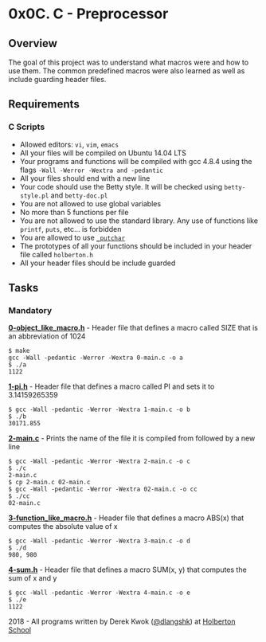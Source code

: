 # 0x0C. C - Preprocessor

## Overview
The goal of this project was to understand what macros were and how to use them. The common predefined macros were also learned as well as include guarding header files.

## Requirements
### C Scripts
* Allowed editors: `vi`, `vim`, `emacs`
* All your files will be compiled on Ubuntu 14.04 LTS
* Your programs and functions will be compiled with gcc 4.8.4 using the flags `-Wall -Werror -Wextra and -pedantic`
* All your files should end with a new line
* Your code should use the Betty style. It will be checked using `betty-style.pl` and `betty-doc.pl`
* You are not allowed to use global variables
* No more than 5 functions per file
* You are not allowed to use the standard library. Any use of functions like `printf`, `puts`, etc… is forbidden
* You are allowed to use [`_putchar`](https://github.com/holbertonschool/_putchar.c/blob/master/_putchar.c)
* The prototypes of all your functions should be included in your header file called `holberton.h`
* All your header files should be include guarded

## Tasks
### Mandatory
**[0-object_like_macro.h](0-object_like_macro.h)** - Header file that defines a macro called SIZE that is an abbreviation of 1024
```
$ make
gcc -Wall -pedantic -Werror -Wextra 0-main.c -o a
$ ./a 
1122
```

**[1-pi.h](1-pi.h)** - Header file that defines a macro called PI and sets it to 3.14159265359
```
$ gcc -Wall -pedantic -Werror -Wextra 1-main.c -o b
$ ./b
30171.855
```

**[2-main.c](2-main.c)** - Prints the name of the file it is compiled from followed by a new line
```
$ gcc -Wall -pedantic -Werror -Wextra 2-main.c -o c
$ ./c 
2-main.c
$ cp 2-main.c 02-main.c
$ gcc -Wall -pedantic -Werror -Wextra 02-main.c -o cc
$ ./cc
02-main.c
```

**[3-function_like_macro.h](3-function_like_macro.h)** - Header file that defines a macro ABS(x) that computes the absolute value of x
```
$ gcc -Wall -pedantic -Werror -Wextra 3-main.c -o d
$ ./d 
980, 980
```

**[4-sum.h](4-sum.h)** - Header file that defines a macro SUM(x, y) that computes the sum of x and y
```
$ gcc -Wall -pedantic -Werror -Wextra 4-main.c -o e
$ ./e 
1122
```

2018 - All programs written by Derek Kwok ([@dlangshk](https://twitter.com/dlangshk)) at [Holberton School](https://www.holbertonschool.com/)
